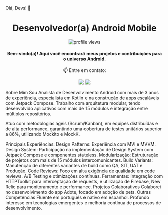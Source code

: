 Olá, Devs! 👋
<h1 align="center">Desenvolvedor(a) Android Mobile</h1> <p align="center"> <img src="https://komarev.com/ghpvc/?username=seuperfil&label=Profile%20views&color=0e75b6&style=flat" alt="profile views" /> </p> <h4 align="center"> Bem-vindo(a)! Aqui você encontrará meus projetos e contribuições para o universo Android. </h4> <p align="center"> 📫 Entre em contato: </p> <p align="center"> <a href="mailto:seuemail@gmail.com"> <img src="https://img.shields.io/badge/-seuemail@gmail.com-e34c41?style=flat-square&labelColor=e34c41&logo=gmail&logoColor=white" /> </a> <a href="https://www.linkedin.com/in/seulinkedin/"> <img src="https://img.shields.io/badge/-LinkedIn-blue?style=flat-square&logo=Linkedin&logoColor=white" /> </a> </p>
Sobre Mim
Sou Analista de Desenvolvimento Android com mais de 3 anos de experiência, especialista em Kotlin e na construção de apps escaláveis com Jetpack Compose. Trabalho com arquitetura modular, tendo desenvolvido aplicativos com mais de 15 módulos e integração entre múltiplos repositórios.

Atuo com metodologias ágeis (Scrum/Kanban), em equipes distribuídas e de alta performance, garantindo uma cobertura de testes unitários superior a 86%, utilizando Mockito e MockK.

Principais Experiências:
Design Patterns: Experiência com MVI e MVVM.
Design System: Participação na implementação de Design System com Jetpack Compose e componentes stateless.
Modularização: Estruturação de projetos com mais de 15 módulos intercomunicantes.
Build Variants: Manutenção de diferentes variantes de build como QA, SIT, UAT e Produção.
Code Reviews: Foco em alta exigência de qualidade em code reviews.
A/B Testing e otimizações contínuas.
Ferramentas: Integração com HTTPToolkit para interceptação de requests, e utilização de Firebase, New Relic para monitoramento e performance.
Projetos Colaborativos
Colaborei no desenvolvimento do app Adote, focado em adoção de pets.
Outras Competências
Fluente em português e nativo em espanhol.
Profundo interesse em tecnologias emergentes e melhoria contínua de processos de desenvolvimento.
